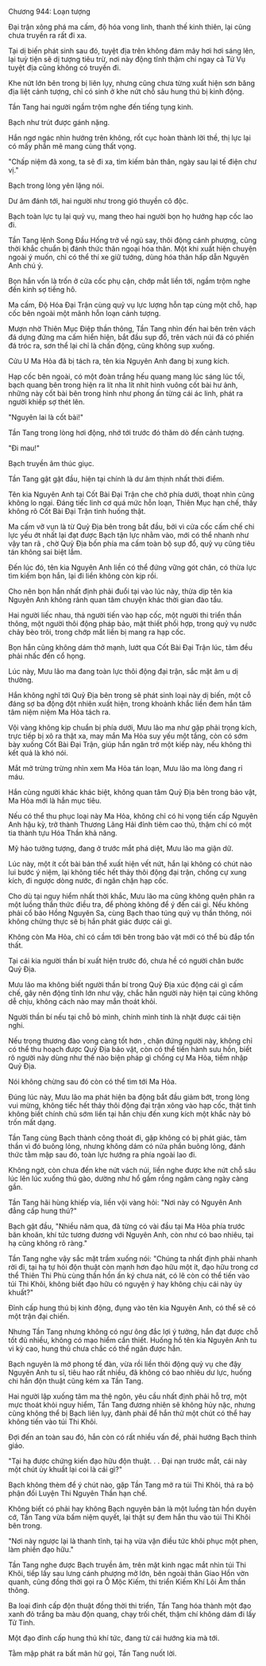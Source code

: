 




Chương 944: Loạn tượng


Đại trận xông phá ma cấm, độ hóa vong linh, thanh thế kinh thiên, lại cũng chưa truyền ra rất đi xa.

Tại dị biến phát sinh sau đó, tuyệt địa trên không đám mây hơi hơi sáng lên, lại tuỳ tiện sẽ dị tượng tiêu trừ, nơi này động tĩnh thậm chí ngay cả Tử Vụ tuyệt địa cũng không có truyền đi.

Khe nứt lớn bên trong bị liên lụy, nhưng cũng chưa từng xuất hiện sơn băng địa liệt cảnh tượng, chỉ có sinh ở khe nứt chỗ sâu hung thú bị kinh động.

Tần Tang hai người ngầm trộm nghe đến tiếng tụng kinh.

Bạch như trút được gánh nặng.

Hắn ngơ ngác nhìn hướng trên không, rốt cục hoàn thành lời thề, thị lực lại có mấy phần mê mang cùng thất vọng.

"Chấp niệm đã xong, ta sẽ đi xa, tìm kiếm bản thân, ngày sau lại tế điện chư vị."

Bạch trong lòng yên lặng nói.

Dư âm đánh tới, hai người như trong gió thuyền cô độc.

Bạch toàn lực tụ lại quỷ vụ, mang theo hai người bọn họ hướng hạp cốc lao đi.

Tần Tang lệnh Song Đầu Hống trở về ngủ say, thôi động cánh phượng, cũng thời khắc chuẩn bị đánh thức thân ngoại hóa thân. Một khi xuất hiện chuyện ngoài ý muốn, chỉ có thể thí xe giữ tướng, dùng hóa thân hấp dẫn Nguyên Anh chú ý.

Bọn hắn vốn là trốn ở cửa cốc phụ cận, chớp mắt liền tới, ngầm trộm nghe đến kinh sợ tiếng hô.

Ma cấm, Độ Hóa Đại Trận cùng quỷ vụ lực lượng hỗn tạp cùng một chỗ, hạp cốc bên ngoài một mãnh hỗn loạn cảnh tượng.

Mượn nhờ Thiên Mục Điệp thần thông, Tần Tang nhìn đến hai bên trên vách đá dựng đứng ma cấm hiển hiện, bắt đầu sụp đổ, trên vách núi đá có phiến đá tróc ra, sơn thể lại chỉ là chấn động, cũng không sụp xuống.

Cửu U Ma Hỏa đã bị tách ra, tên kia Nguyên Anh đang bị xung kích.

Hạp cốc bên ngoài, có một đoàn trắng hếu quang mang lúc sáng lúc tối, bạch quang bên trong hiện ra lít nha lít nhít hình vuông cốt bài hư ảnh, những này cốt bài bên trong hình như phong ấn từng cái ác linh, phát ra người khiếp sợ thét lên.

"Nguyên lai là cốt bài!"

Tần Tang trong lòng hơi động, nhớ tới trước đó thăm dò đến cảnh tượng.

"Đi mau!"

Bạch truyền âm thúc giục.

Tần Tang gật gật đầu, hiện tại chính là dư âm thịnh nhất thời điểm.

Tên kia Nguyên Anh tại Cốt Bài Đại Trận che chở phía dưới, thoạt nhìn cũng không lo ngại. Đáng tiếc linh cơ quá mức hỗn loạn, Thiên Mục hạn chế, thấy không rõ Cốt Bài Đại Trận tình huống thật.

Ma cấm vỡ vụn là từ Quỷ Địa bên trong bắt đầu, bởi vì cửa cốc cấm chế chi lực yếu ớt nhất lại đạt được Bạch tận lực nhằm vào, mới có thể nhanh như vậy tan rã , chờ Quỷ Địa bốn phía ma cấm toàn bộ sụp đổ, quỷ vụ cũng tiêu tán không sai biệt lắm.

Đến lúc đó, tên kia Nguyên Anh liền có thể đứng vững gót chân, có thừa lực tìm kiếm bọn hắn, lại đi liền không còn kịp rồi.

Cho nên bọn hắn nhất định phải đuổi tại vào lúc này, thừa dịp tên kia Nguyên Anh không rảnh quan tâm chuyện khác thời gian đào tẩu.

Hai người liếc nhau, thả người tiến vào hạp cốc, một người thi triển thần thông, một người thôi động pháp bảo, mật thiết phối hợp, trong quỷ vụ nước chảy bèo trôi, trong chớp mắt liền bị mang ra hạp cốc.

Bọn hắn cũng không dám thở mạnh, lướt qua Cốt Bài Đại Trận lúc, tâm đều phải nhấc đến cổ họng.

Lúc này, Mưu lão ma đang toàn lực thôi động đại trận, sắc mặt âm u dị thường.

Hắn không nghĩ tới Quỷ Địa bên trong sẽ phát sinh loại này dị biến, một cỗ đáng sợ ba động đột nhiên xuất hiện, trong khoảnh khắc liền đem hắn tâm tâm niệm niệm Ma Hỏa tách ra.

Vội vàng không kịp chuẩn bị phía dưới, Mưu lão ma như gặp phải trọng kích, trực tiếp bị xô ra thật xa, may mắn Ma Hỏa suy yếu một tầng, còn có sớm bày xuống Cốt Bài Đại Trận, giúp hắn ngăn trở một kiếp này, nếu không thì kết quả là khó nói.

Mắt mở trừng trừng nhìn xem Ma Hỏa tán loạn, Mưu lão ma lòng đang rỉ máu.

Hắn cùng người khác khác biệt, không quan tâm Quỷ Địa bên trong bảo vật, Ma Hỏa mới là hắn mục tiêu.

Nếu có thể thu phục loại này Ma Hỏa, không chỉ có hi vọng tiến cấp Nguyên Anh hậu kỳ, trở thành Thương Lãng Hải đỉnh tiêm cao thủ, thậm chí có một tia thành tựu Hóa Thần khả năng.

Mỹ hảo tưởng tượng, đang ở trước mắt phá diệt, Mưu lão ma giận dữ.

Lúc này, một ít cốt bài bản thể xuất hiện vết nứt, hắn lại không có chút nào lui bước ý niệm, lại không tiếc hết thảy thôi động đại trận, chống cự xung kích, đi ngược dòng nước, đi ngăn chặn hạp cốc.

Cho dù tại nguy hiểm nhất thời khắc, Mưu lão ma cũng không quên phân ra một luồng thần thức điều tra, để phòng không để ý đến cái gì. Nếu không phải cổ bảo Hồng Nguyên Sa, cùng Bạch thao túng quỷ vụ thần thông, nói không chừng thực sẽ bị hắn phát giác được cái gì.

Không còn Ma Hỏa, chỉ có cầm tới bên trong bảo vật mới có thể bù đắp tổn thất.

Tại cái kia người thần bí xuất hiện trước đó, chưa hề có người chân bước Quỷ Địa.

Mưu lão ma không biết người thần bí trong Quỷ Địa xúc động cái gì cấm chế, gây nên động tĩnh lớn như vậy, chắc hẳn người này hiện tại cũng không dễ chịu, không cách nào may mắn thoát khỏi.

Người thần bí nếu tại chỗ bỏ mình, chính mình tính là nhặt được cái tiện nghi.

Nếu trọng thương đào vong càng tốt hơn , chặn đứng người này, không chỉ có thể thu hoạch được Quỷ Địa bảo vật, còn có thể tiến hành sưu hồn, biết rõ người này dùng như thế nào biện pháp gì chống cự Ma Hỏa, tiềm nhập Quỷ Địa.

Nói không chừng sau đó còn có thể tìm tới Ma Hỏa.

Đúng lúc này, Mưu lão ma phát hiện ba động bắt đầu giảm bớt, trong lòng vui mừng, không tiếc hết thảy thôi động đại trận xông vào hạp cốc, thật tình không biết chính chủ sớm liền tại hắn chịu đến xung kích một khắc này bỏ trốn mất dạng.

Tần Tang cùng Bạch thành công thoát đi, gặp không có bị phát giác, tâm thần vì đó buông lỏng, nhưng không dám có nửa phần buông lỏng, đánh thức tằm mập sau đó, toàn lực hướng ra phía ngoài lao đi.

Không ngờ, còn chưa đến khe nứt vách núi, liền nghe được khe nứt chỗ sâu lúc lên lúc xuống thú gào, dường như hổ gầm rồng ngâm càng ngày càng gần.

Tần Tang hãi hùng khiếp vía, liền vội vàng hỏi: "Nơi này có Nguyên Anh đẳng cấp hung thú?"

Bạch gật đầu, "Nhiều năm qua, đã từng có vài đầu tại Ma Hỏa phía trước băn khoăn, khí tức tương đương với Nguyên Anh, còn như có bao nhiêu, tại hạ cũng không rõ ràng."

Tần Tang nghe vậy sắc mặt trầm xuống nói: "Chúng ta nhất định phải nhanh rời đi, tại hạ tự hỏi độn thuật còn mạnh hơn đạo hữu một ít, đạo hữu trong cơ thể Thiên Thi Phù cùng thần hồn ấn ký chưa nát, có lẽ còn có thể tiến vào túi Thi Khôi, không biết đạo hữu có nguyện ý hay không chịu cái này ủy khuất?"

Đỉnh cấp hung thú bị kinh động, đụng vào tên kia Nguyên Anh, có thể sẽ có một trận đại chiến.

Nhưng Tần Tang nhưng không có ngư ông đắc lợi ý tưởng, hắn đạt được chỗ tốt đủ nhiều, không có mạo hiểm cần thiết. Huống hồ tên kia Nguyên Anh tu vi kỳ cao, hung thú chưa chắc có thể ngăn được hắn.

Bạch nguyên là mở phong tế đàn, vừa rồi liền thôi động quỷ vụ che đậy Nguyên Anh tu sĩ, tiêu hao rất nhiều, đã không có bao nhiêu dư lực, huống chi hắn độn thuật cũng kém xa Tần Tang.

Hai người lập xuống tâm ma thệ ngôn, yêu cầu nhất định phải hỗ trợ, một mực thoát khỏi nguy hiểm, Tần Tang đương nhiên sẽ không hủy nặc, nhưng cũng không thể bị Bạch liên lụy, đành phải để hắn thử một chút có thể hay không tiến vào túi Thi Khôi.

Đợi đến an toàn sau đó, hắn còn có rất nhiều vấn đề, phải hướng Bạch thỉnh giáo.

"Tại hạ được chứng kiến đạo hữu độn thuật. . . Đại nạn trước mắt, cái này một chút ủy khuất lại coi là cái gì?"

Bạch không thèm để ý chút nào, gặp Tần Tang mở ra túi Thi Khôi, thả ra bộ phận đối Luyện Thi Nguyên Thần hạn chế.

Không biết có phải hay không Bạch nguyên bản là một luồng tàn hồn duyên cớ, Tần Tang vừa bấm niệm quyết, lại thật sự đem hắn thu vào túi Thi Khôi bên trong.

"Nơi này ngược lại là thanh tĩnh, tại hạ vừa vặn điều tức khôi phục một phen, làm phiền đạo hữu."

Tần Tang nghe được Bạch truyền âm, trên mặt kinh ngạc mắt nhìn túi Thi Khôi, tiếp lấy sau lưng cánh phượng mở lớn, bên ngoài thân Giao Hồn vờn quanh, cũng đồng thời gọi ra Ô Mộc Kiếm, thi triển Kiếm Khí Lôi Âm thần thông.

Ba loại đỉnh cấp độn thuật đồng thời thi triển, Tần Tang hóa thành một đạo xanh đỏ trắng ba màu độn quang, chạy trối chết, thậm chí không dám đi lấy Tử Tinh.

Một đạo đỉnh cấp hung thú khí tức, đang từ cái hướng kia mà tới.

Tằm mập phát ra bất mãn hừ gọi, Tần Tang nuốt lời.




